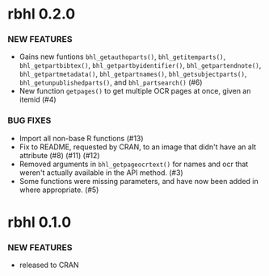 rbhl 0.2.0
===============

### NEW FEATURES 

* Gains new funtions `bhl_getauthoparts()`, `bhl_getitemparts()`, `bhl_getpartbibtex()`, `bhl_getpartbyidentifier()`, `bhl_getpartendnote()`, `bhl_getpartmetadata()`, `bhl_getpartnames()`, `bhl_getsubjectparts()`, `bhl_getunpublishedparts()`, and `bhl_partsearch()` (#6)
* New function `getpages()` to get multiple OCR pages at once, given an itemid (#4)

### BUG FIXES

* Import all non-base R functions (#13)
* Fix to README, requested by CRAN, to an image that didn't have an alt attribute (#8) (#11) (#12)
* Removed arguments in `bhl_getpageocrtext()` for names and ocr that weren't actually available in the API method. (#3)
* Some functions were missing parameters, and have now been added in where appropriate. (#5)

rbhl 0.1.0
===============

### NEW FEATURES 

* released to CRAN
